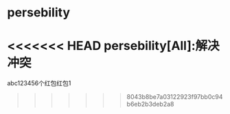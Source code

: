 # persebility

<<<<<<< HEAD
persebility[All]:解决冲突
=======
abc123456个红包红包1
>>>>>>> 8043b8be7a03122923f97bb0c94b6eb2b3deb2a8
